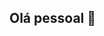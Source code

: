 ## Olá pessoal 👋

<!--

Here are some ideas to get you started:

- 🔭 Atualmente estou trabalhando na Rede Dom Pedro de Postos

## Estou aprendendo

<img loading="lazy" src="https://cdn.worldvectorlogo.com/logos/react-native-1.svg" width="40" height="40"/> 
<img loading="lazy" src="https://w7.pngwing.com/pngs/788/651/png-transparent-code-development-logo-nodejs-logos-icon-thumbnail.png" width="40" height="40"/>

## Contatos:

<div>
<a href="https://www.instagram.com/cintiamariana" target="_blank"><img loading="lazy" src="https://img.shields.io/badge/-Instagram-%23E4405F?style=for-the-badge&logo=instagram&logoColor=white" target="_blank"></a>
<a href = "mailto:cintiamariana.c.o@gmail.com"><img loading="lazy" src="https://img.shields.io/badge/Gmail-D14836?style=for-the-badge&logo=gmail&logoColor=white" target="_blank"></a>
<a href="https://www.linkedin.com/in/cintiamariana/" target="_blank"><img loading="lazy" src="https://img.shields.io/badge/-LinkedIn-%230077B5?style=for-the-badge&logo=linkedin&logoColor=white" target="_blank"></a>   
</div>

<div>
<a href="https://github.com/seu-usuário-aqui">
<img loading="lazy" height="180em" src="https://github-readme-stats.vercel.app/api/top-langs/?username=CintiaMariana&layout=compact&langs_count=7&theme=dracula"/>
<img loading="lazy" height="180em" src="https://github-readme-stats.vercel.app/api?username=CintiaMariana&show_icons=true&theme=dracula&include_all_commits=true&count_private=true"/>
</div>

-->
